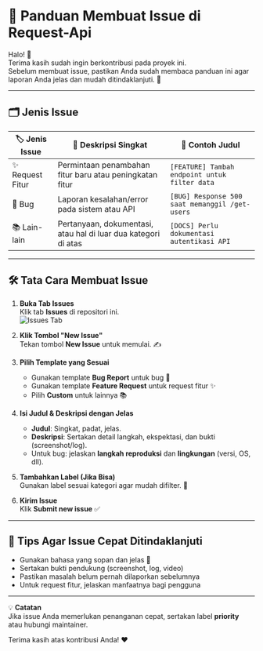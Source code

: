 # 📌 Panduan Membuat Issue di Request-Api

Halo! 👋  
Terima kasih sudah ingin berkontribusi pada proyek ini.  
Sebelum membuat issue, pastikan Anda sudah membaca panduan ini agar laporan Anda jelas dan mudah ditindaklanjuti. 🚀

---

## 🗂 Jenis Issue

| 🏷 Jenis Issue   | 📖 Deskripsi Singkat                                     | 📌 Contoh Judul                                   |
|------------------|---------------------------------------------------------|---------------------------------------------------|
| ✨ Request Fitur | Permintaan penambahan fitur baru atau peningkatan fitur  | `[FEATURE] Tambah endpoint untuk filter data`     |
| 🐞 Bug           | Laporan kesalahan/error pada sistem atau API            | `[BUG] Response 500 saat memanggil /get-users`    |
| 📚 Lain-lain     | Pertanyaan, dokumentasi, atau hal di luar dua kategori di atas | `[DOCS] Perlu dokumentasi autentikasi API` |

---

## 🛠 Tata Cara Membuat Issue

1. **Buka Tab Issues**  
   Klik tab **Issues** di repositori ini.  
   ![Issues Tab](https://files.catbox.moe/1afkns.jpg)

2. **Klik Tombol "New Issue"**  
   Tekan tombol **New Issue** untuk memulai. ✍️

3. **Pilih Template yang Sesuai**  
   - Gunakan template **Bug Report** untuk bug 🐛  
   - Gunakan template **Feature Request** untuk request fitur ✨  
   - Pilih **Custom** untuk lainnya 📚  

4. **Isi Judul & Deskripsi dengan Jelas**  
   - **Judul**: Singkat, padat, jelas.  
   - **Deskripsi**: Sertakan detail langkah, ekspektasi, dan bukti (screenshot/log).  
   - Untuk bug: jelaskan **langkah reproduksi** dan **lingkungan** (versi, OS, dll).  

5. **Tambahkan Label (Jika Bisa)**  
   Gunakan label sesuai kategori agar mudah difilter. 🎯

6. **Kirim Issue**  
   Klik **Submit new issue** ✅

---

## 📌 Tips Agar Issue Cepat Ditindaklanjuti

- Gunakan bahasa yang sopan dan jelas 🙏  
- Sertakan bukti pendukung (screenshot, log, video)  
- Pastikan masalah belum pernah dilaporkan sebelumnya  
- Untuk request fitur, jelaskan manfaatnya bagi pengguna  

---

💡 **Catatan**  
Jika issue Anda memerlukan penanganan cepat, sertakan label **priority** atau hubungi maintainer.

Terima kasih atas kontribusi Anda! ❤️  
